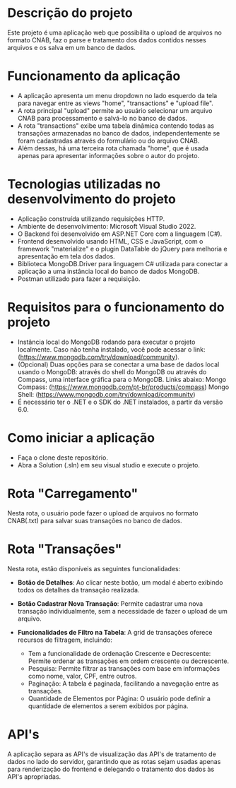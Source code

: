 # Descrição do projeto

Este projeto é uma aplicação web que possibilita o upload de arquivos no formato CNAB, faz o parse e tratamento dos dados contidos nesses arquivos e os salva em um banco de dados.

# Funcionamento da aplicação

- A aplicação apresenta um menu dropdown no lado esquerdo da tela para navegar entre as views "home", "transactions" e "upload file".
- A rota principal "upload" permite ao usuário selecionar um arquivo CNAB para processamento e salvá-lo no banco de dados.
- A rota "transactions" exibe uma tabela dinâmica contendo todas as transações armazenadas no banco de dados, independentemente se foram cadastradas através do formulário ou do arquivo CNAB.
- Além dessas, há uma terceira rota chamada "home", que é usada apenas para apresentar informações sobre o autor do projeto.

# Tecnologias utilizadas no desenvolvimento do projeto

- Aplicação construída utilizando requisições HTTP.
- Ambiente de desenvolvimento: Microsoft Visual Studio 2022.
- O Backend foi desenvolvido em ASP.NET Core com a linguagem (C#).
- Frontend desenvolvido usando HTML, CSS e JavaScript, com o framework "materialize" e o plugin DataTable do jQuery para melhoria e apresentação em tela dos dados.
- Biblioteca MongoDB.Driver para linguagem C# utilizada para conectar a aplicação a uma instância local do banco de dados MongoDB.
- Postman utilizado para fazer a requisição.

# Requisitos para o funcionamento do projeto

- Instância local do MongoDB rodando para executar o projeto localmente.
Caso não tenha instalado, você pode acessar o link: (https://www.mongodb.com/try/download/community).
- (Opcional) Duas opções para se conectar a uma base de dados local usando o MongoDB: através do shell do MongoDB ou através do Compass, uma interface gráfica para o MongoDB. Links abaixo:
    Mongo Compass: (https://www.mongodb.com/pt-br/products/compass)
    Mongo Shell: (https://www.mongodb.com/try/download/community)
- É necessário ter o .NET e o SDK do .NET instalados, a partir da versão 6.0.

# Como iniciar a aplicação

- Faça o clone deste repositório.
- Abra a Solution (.sln) em seu visual studio e execute o projeto.

# Rota "Carregamento"

Nesta rota, o usuário pode fazer o upload de arquivos no formato CNAB(.txt) para salvar suas transações no banco de dados.

# Rota "Transações"

Nesta rota, estão disponíveis as seguintes funcionalidades:

- **Botão de Detalhes**: Ao clicar neste botão, um modal é aberto exibindo todos os detalhes da transação realizada.

- **Botão Cadastrar Nova Transação**: Permite cadastrar uma nova transação individualmente, sem a necessidade de fazer o upload de um arquivo.

- **Funcionalidades de Filtro na Tabela**: A grid de transações oferece recursos de filtragem, incluindo:
    - Tem a funcionalidade de ordenação Crescente e Decrescente: Permite ordenar as transações em ordem crescente ou decrescente.
    - Pesquisa: Permite filtrar as transações com base em informações como nome, valor, CPF, entre outros.
    - Paginação: A tabela é paginada, facilitando a navegação entre as transações.
    - Quantidade de Elementos por Página: O usuário pode definir a quantidade de elementos a serem exibidos por página.

# API's

A aplicação separa as API's de visualização das API's de tratamento de dados no lado do servidor, garantindo que as rotas sejam usadas apenas para renderização do frontend e delegando o tratamento dos dados às API's apropriadas.
